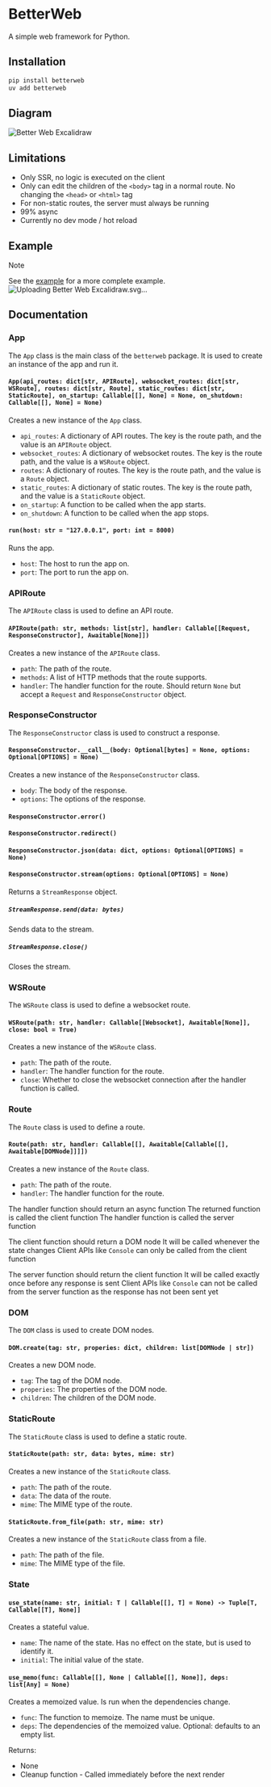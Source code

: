 # BetterWeb

A simple web framework for Python.

## Installation

```bash
pip install betterweb
uv add betterweb
```

## Diagram

![Better Web Excalidraw](https://github.com/user-attachments/assets/818f0696-3152-4a63-82a4-84be16a61d35)

## Limitations

- Only SSR, no logic is executed on the client
- Only can edit the children of the `<body>` tag in a normal route. No changing the `<head>` or `<html>` tag
- For non-static routes, the server must always be running
- 99% async
- Currently no dev mode / hot reload

## Example

> [!NOTE]
> See the [example](https://github.com/r5dan/BetterWeb/blob/main/example.py) for a more complete example.
![Uploading Better Web Excalidraw.svg…]()

## Documentation

### App

The `App` class is the main class of the `betterweb` package. It is used to create an instance of the app and run it.

#### `App(api_routes: dict[str, APIRoute], websocket_routes: dict[str, WSRoute], routes: dict[str, Route], static_routes: dict[str, StaticRoute], on_startup: Callable[[], None] = None, on_shutdown: Callable[[], None] = None)`

Creates a new instance of the `App` class.

-   `api_routes`: A dictionary of API routes. The key is the route path, and the value is an `APIRoute` object.
-   `websocket_routes`: A dictionary of websocket routes. The key is the route path, and the value is a `WSRoute` object.
-   `routes`: A dictionary of routes. The key is the route path, and the value is a `Route` object.
-   `static_routes`: A dictionary of static routes. The key is the route path, and the value is a `StaticRoute` object.
-   `on_startup`: A function to be called when the app starts.
-   `on_shutdown`: A function to be called when the app stops.

#### `run(host: str = "127.0.0.1", port: int = 8000)`

Runs the app.

-   `host`: The host to run the app on.
-   `port`: The port to run the app on.

### APIRoute

The `APIRoute` class is used to define an API route.

#### `APIRoute(path: str, methods: list[str], handler: Callable[[Request, ResponseConstructor], Awaitable[None]])`

Creates a new instance of the `APIRoute` class.

-   `path`: The path of the route.
-   `methods`: A list of HTTP methods that the route supports.
-   `handler`: The handler function for the route. Should return `None` but accept a `Request` and `ResponseConstructor` object.

### ResponseConstructor

The `ResponseConstructor` class is used to construct a response.

#### `ResponseConstructor.__call__(body: Optional[bytes] = None, options: Optional[OPTIONS] = None)`

Creates a new instance of the `ResponseConstructor` class.

-   `body`: The body of the response.
-   `options`: The options of the response.

#### `ResponseConstructor.error()`

#### `ResponseConstructor.redirect()`

#### `ResponseConstructor.json(data: dict, options: Optional[OPTIONS] = None)`

#### `ResponseConstructor.stream(options: Optional[OPTIONS] = None)`

Returns a `StreamResponse` object.

##### `StreamResponse.send(data: bytes)`

Sends data to the stream.

##### `StreamResponse.close()`

Closes the stream.

### WSRoute

The `WSRoute` class is used to define a websocket route.

#### `WSRoute(path: str, handler: Callable[[Websocket], Awaitable[None]], close: bool = True)`

Creates a new instance of the `WSRoute` class.

-   `path`: The path of the route.
-   `handler`: The handler function for the route.
-   `close`: Whether to close the websocket connection after the handler function is called.

### Route

The `Route` class is used to define a route.

#### `Route(path: str, handler: Callable[[], Awaitable[Callable[[], Awaitable[DOMNode]]]])`

Creates a new instance of the `Route` class.

-   `path`: The path of the route.
-   `handler`: The handler function for the route.

The handler function should return an async function
The returned function is called the client function
The handler function is called the server function

The client function should return a DOM node
It will be called whenever the state changes
Client APIs like `Console` can only be called from the client function

The server function should return the client function
It will be called exactly once before any response is sent
Client APIs like `Console` can not be called from the server function as the response has not been sent yet

### DOM

The `DOM` class is used to create DOM nodes.

#### `DOM.create(tag: str, properies: dict, children: list[DOMNode | str])`

Creates a new DOM node.

-   `tag`: The tag of the DOM node.
-   `properies`: The properties of the DOM node.
-   `children`: The children of the DOM node.

### StaticRoute

The `StaticRoute` class is used to define a static route.

#### `StaticRoute(path: str, data: bytes, mime: str)`

Creates a new instance of the `StaticRoute` class.

-   `path`: The path of the route.
-   `data`: The data of the route.
-   `mime`: The MIME type of the route.

#### `StaticRoute.from_file(path: str, mime: str)`

Creates a new instance of the `StaticRoute` class from a file.

-   `path`: The path of the file.
-   `mime`: The MIME type of the file.

### State

#### `use_state(name: str, initial: T | Callable[[], T] = None) -> Tuple[T, Callable[[T], None]]`

Creates a stateful value.

-   `name`: The name of the state. Has no  effect on the state, but is used to identify it.
-   `initial`: The initial value of the state.

#### `use_memo(func: Callable[[], None | Callable[[], None]], deps: list[Any] = None)`

Creates a memoized value.
Is run when the dependencies change.

-   `func`: The function to memoize. The name must be unique.
-   `deps`: The dependencies of the memoized value. Optional: defaults to an empty list.

Returns:

- None
- Cleanup function - Called immediately before the next render

